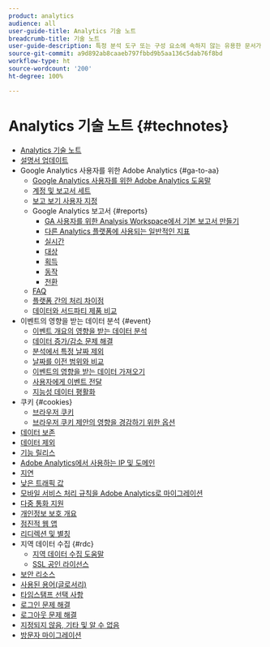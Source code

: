 ```yaml
---
product: analytics
audience: all
user-guide-title: Analytics 기술 노트
breadcrumb-title: 기술 노트
user-guide-description: 특정 분석 도구 또는 구성 요소에 속하지 않는 유용한 문서가 포함된 기술 자료입니다.
source-git-commit: a9d892ab8caaeb797fbbd9b5aa136c5dab76f8bd
workflow-type: ht
source-wordcount: '200'
ht-degree: 100%

---
```



# Analytics 기술 노트 {#technotes}

+ [Analytics 기술 노트](home.md)
+ [설명서 업데이트](doc-updates.md)
+ Google Analytics 사용자를 위한 Adobe Analytics {#ga-to-aa}
   + [Google Analytics 사용자를 위한 Adobe Analytics 도움말](ga-to-aa/home.md)
   + [계정 및 보고서 세트](ga-to-aa/accounts.md)
   + [보고 보기 사용자 지정](ga-to-aa/customization.md)
   + Google Analytics 보고서 {#reports}
      + [GA 사용자를 위한 Analysis Workspace에서 기본 보고서 만들기](ga-to-aa/reports/create-report.md)
      + [다른 Analytics 플랫폼에 사용되는 일반적인 지표](ga-to-aa/reports/common-metrics.md)
      + [실시간](ga-to-aa/reports/realtime-reports.md)
      + [대상](ga-to-aa/reports/audience-reports.md)
      + [획득](ga-to-aa/reports/acquisition-reports.md)
      + [동작](ga-to-aa/reports/behavior-reports.md)
      + [전환](ga-to-aa/reports/conversions-reports.md)
   + [FAQ](ga-to-aa/faq.md)
   + [플랫폼 간의 처리 차이점](ga-to-aa/processing-differences.md)
   + [데이터와 서드파티 제품 비교](ga-to-aa/compare-data.md)
+ 이벤트의 영향을 받는 데이터 분석 {#event}
   + [이벤트 개요의 영향을 받는 데이터 분석](event/overview.md)
   + [데이터 증가/감소 문제 해결](event/spikes-drops.md)
   + [분석에서 특정 날짜 제외](event/segments.md)
   + [날짜를 이전 범위와 비교](event/compare-dates.md)
   + [이벤트의 영향을 받는 데이터 가져오기](event/calcmetrics.md)
   + [사용자에게 이벤트 전달](event/communicate.md)
   + [지능성 데이터 평활화](event/intelligent-data-smoothing.md)
+ 쿠키 {#cookies}
   + [브라우저 쿠키](cookies/cookies.md)
   + [브라우저 쿠키 제안의 영향을 경감하기 위한 옵션](cookies/cookieless.md)
+ [데이터 보존](data-retention.md)
+ [데이터 제외](exclude-data.md)
+ [기능 릴리스](releases.md)
+ [Adobe Analytics에서 사용하는 IP 및 도메인](ip-addresses.md)
+ [지연](latency.md)
+ [낮은 트래픽 값](low-traffic.md)
+ [모바일 서비스 처리 규칙을 Adobe Analytics로 마이그레이션](migrate-mobile.md)
+ [다중 통화 지원](multicurrency.md)
+ [개인정보 보호 개요](privacy-overview.md)
+ [점진적 웹 앱](pwa.md)
+ [리디렉션 및 별칭](redirects.md)
+ 지역 데이터 수집 {#rdc}
   + [지역 데이터 수집 도움말](rdc/regional-data-collection.md)
   + [SSL 공인 라이선스](rdc/ssl-cert-licensing.md)
+ [보안 리소스](security.md)
+ [사용된 용어(글로서리)](terms.md)
+ [타임스탬프 선택 사항](timestamps-optional.md)
+ [로그인 문제 해결](troubleshoot-login.md)
+ [로그아웃 문제 해결](troubleshoot-sessions.md)
+ [지정되지 않음, 기타 및 알 수 없음](unspecified.md)
+ [방문자 마이그레이션](visitor-migration.md)
